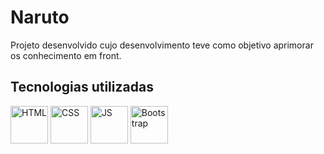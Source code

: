 # Naruto

Projeto desenvolvido cujo desenvolvimento teve como objetivo aprimorar os conhecimento em front.




## Tecnologias utilizadas

<a href="https://www.python.org" target="_blank" rel="noreferrer"><img src="https://cdn.jsdelivr.net/gh/devicons/devicon@latest/icons/html5/html5-original.svg" alt="HTML" height="60"></a>
<a href="https://pandas.pydata.org/" target="_blank" rel="noreferrer"><img src="https://cdn.jsdelivr.net/gh/devicons/devicon@latest/icons/css3/css3-original.svg" alt="CSS" height="60"></a>
<a href="https://www.java.com/pt-BR/" target="_blank" rel="noreferrer"><img src="https://cdn.jsdelivr.net/gh/devicons/devicon@latest/icons/javascript/javascript-original.svg" alt="JS" height="60"></a>
<a href="https://www.java.com/pt-BR/" target="_blank" rel="noreferrer"><img src="https://cdn.jsdelivr.net/gh/devicons/devicon@latest/icons/bootstrap/bootstrap-original.svg" alt="Bootstrap" height="60"></a>
